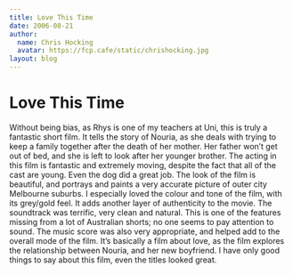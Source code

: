 ```yaml
---
title: Love This Time
date: 2006-08-21
author:
  name: Chris Hocking
  avatar: https://fcp.cafe/static/chrishocking.jpg
layout: blog
---
```

# Love This Time

Without being bias, as Rhys is one of my teachers at Uni, this is truly a fantastic short film. It tells the story of Nouria, as she deals with trying to keep a family together after the death of her mother. Her father won’t get out of bed, and she is left to look after her younger brother. The acting in this film is fantastic and extremely moving, despite the fact that all of the cast are young. Even the dog did a great job. The look of the film is beautiful, and portrays and paints a very accurate picture of outer city Melbourne suburbs. I especially loved the colour and tone of the film, with its grey/gold feel. It adds another layer of authenticity to the movie. The soundtrack was terrific, very clean and natural. This is one of the features missing from a lot of Australian shorts; no one seems to pay attention to sound. The music score was also very appropriate, and helped add to the overall mode of the film. It’s basically a film about love, as the film explores the relationship between Nouria, and her new boyfriend. I have only good things to say about this film, even the titles looked great.
